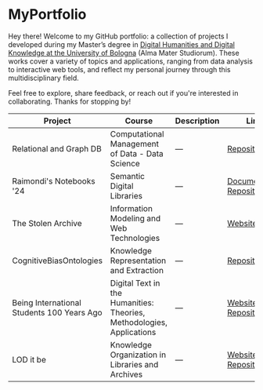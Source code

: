 # MyPortfolio
Hey there!
Welcome to my GitHub portfolio: a collection of projects I developed during my Master’s degree in [Digital Humanities and Digital Knowledge at the University of Bologna](https://corsi.unibo.it/2cycle/DigitalHumanitiesKnowledge) (Alma Mater Studiorum). These works cover a variety of topics and applications, ranging from data analysis to interactive web tools, and reflect my personal journey through this multidisciplinary field.

Feel free to explore, share feedback, or reach out if you're interested in collaborating. Thanks for stopping by!

| Project                            | Course                                                                  | Description | Links                                                                                                                                      |
|------------------------------------|--------------------------------------------------------------------------|-------------|--------------------------------------------------------------------------------------------------------------------------------------------|
| Relational and Graph DB            | Computational Management of Data - Data Science                         | —           | [Repository](https://github.com)                                                                                                            |
| Raimondi's Notebooks '24           | Semantic Digital Libraries                                              | —           | [Documentation](https://semantic-digital-libraries-proje.gitbook.io/raimondis-notebooks-24), [Repository](https://github.com/corrado877/SemanticsDigitalLibrary_project)                                                                                      |
| The Stolen Archive                 | Information Modeling and Web Technologies                               | —           | [Website](https://marcolamorte.github.io/Looted-items-collection/index.html)                                                                                                              |
| CognitiveBiasOntologies            | Knowledge Representation and Extraction                                 | —           | [Repository](https://github.com/Marcolamorte/CognitiveBiasOntologies)                                                                                                              |
| Being International Students 100 Years Ago | Digital Text in the Humanities: Theories, Methodologies, Applications | —           | [Website](https://n1kg0r.github.io/international-unibo-students-100-years-ago/), [Repository](https://github.com/n1kg0r/international-unibo-students-100-years-ago/tree/main) |
| LOD it be            |  Knowledge Organization in Libraries and Archives                                  | —           | [Website](https://giorgiacrosilla.github.io/LODitbe/), [Repository](https://github.com/giorgiacrosilla/LODitbe)                                                                                                              |





